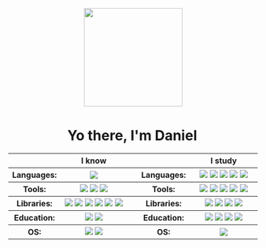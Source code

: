 <div id="header" align="center">&nbsp;<img src="https://media.giphy.com/media/juua9i2c2fA0AIp2iq/giphy.gif" width="200" /></div>
<h1 align="center">Yo there, I'm Daniel</h1>
<table style="height: 486px; width: 100.569%;" width="100%">
<tbody>
<tr>
<th style="width: 15.2653%;">&nbsp;</th>
<th style="width: 35.379%; text-align: center;">I know</th>
<th style="width: 4.3437%;">&nbsp;</th>
<th style="width: 8.9161%;">&nbsp;</th>
<th style="width: 189.597%; text-align: center;">I study</th>
</tr>
<tr style="height: 18px;">
<th style="height: 18px; width: 15.2653%;">Languages:</th>
<th style="height: 18px; width: 35.379%; text-align: center;"><img src="https://img.shields.io/badge/Python-blue?logo=python&amp;logoColor=F5F551&amp;style=for-the-badge" /></th>
<th style="width: 4.3437%;">&nbsp;</th>
<th style="height: 18px; width: 8.9161%;">Languages:</th>
<th style="height: 18px; width: 189.597%; text-align: center;"><img src="https://img.shields.io/badge/SQL-blue?logo=sql&amp;logoColor=F5F551&amp;style=for-the-badge" /> <img src="https://img.shields.io/badge/Html5-blue?logo=html5&amp;logoColor=F5F551&amp;style=for-the-badge" /> <img src="https://img.shields.io/badge/CSS3-blue?logo=css3&amp;logoColor=F5F551&amp;style=for-the-badge" /> <img src="https://img.shields.io/badge/JavaScript-blue?logo=javascript&amp;logoColor=F5F551&amp;style=for-the-badge" /> <img src="https://img.shields.io/badge/English-blue?logo=english&amp;logoColor=F5F551&amp;style=for-the-badge" /></th>
</tr>
<tr style="height: 18px;">
<th style="height: 18px; width: 15.2653%;">Tools:</th>
<th style="height: 18px; width: 35.379%;"><img src="https://img.shields.io/badge/PyCharm-131311?logo=pycharm&amp;logoColor=white&amp;style=for-the-badge" /> <img src="https://img.shields.io/badge/GitHub-131311?logo=github&amp;logoColor=white&amp;style=for-the-badge" /> <img src="https://img.shields.io/badge/Jupyter-131311?logo=jupyter&amp;logoColor=white&amp;style=for-the-badge" /></th>
<th style="width: 4.3437%;">&nbsp;</th>
<th style="height: 18px; width: 8.9161%;">Tools:</th>
<th style="height: 18px; width: 189.597%;"><img src="https://img.shields.io/badge/Jira-131311?logo=jira&amp;logoColor=white&amp;style=for-the-badge" /> <img src="https://img.shields.io/badge/Kivy-131311?logo=android&amp;logoColor=white&amp;style=for-the-badge" /> <img src="https://img.shields.io/badge/Flask-131311?logo=Flask&amp;logoColor=white&amp;style=for-the-badge" /> <img src="https://img.shields.io/badge/Django-131311?logo=Django&amp;logoColor=white&amp;style=for-the-badge" /> <img src="https://img.shields.io/badge/Git-E5920B?logo=git&amp;logoColor=white&amp;style=for-the-badge" /></th>
</tr>
<tr style="height: 18px;">
<th style="height: 18px; width: 15.2653%;">Libraries:</th>
<th style="height: 18px; width: 35.379%;"><img src="https://img.shields.io/badge/Tkinter-35AC6F?logo=python&amp;logoColor=F5F551&amp;style=for-the-badge" /> <img src="https://img.shields.io/badge/Itertools-35AC6F?logo=python&amp;logoColor=F5F551&amp;style=for-the-badge" /> <img src="https://img.shields.io/badge/Random-35AC6F?logo=python&amp;logoColor=F5F551&amp;style=for-the-badge" /> <img src="https://img.shields.io/badge/Calendar-35AC6F?logo=python&amp;logoColor=F5F551&amp;style=for-the-badge" /> <img src="https://img.shields.io/badge/Datetime-35AC6F?logo=python&amp;logoColor=F5F551&amp;style=for-the-badge" /> <img src="https://img.shields.io/badge/Bisect-35AC6F?logo=python&amp;logoColor=F5F551&amp;style=for-the-badge" /></th>
<th style="width: 4.3437%;">&nbsp;</th>
<th style="height: 18px; width: 8.9161%;">Libraries:</th>
<th style="height: 18px; width: 189.597%;"><img src="https://img.shields.io/badge/Numpy-35AC6F?logo=python&amp;logoColor=F5F551&amp;style=for-the-badge" /> <img src="https://img.shields.io/badge/Selenium-35AC6F?logo=python&amp;logoColor=F5F551&amp;style=for-the-badge" /> <img src="https://img.shields.io/badge/SQLite3-35AC6F?logo=python&amp;logoColor=F5F551&amp;style=for-the-badge" /> <img src="https://img.shields.io/badge/MySQL-35AC6F?logo=python&amp;logoColor=F5F551&amp;style=for-the-badge" /></th>
</tr>
<tr style="height: 18px;">
<th style="height: 18px; width: 15.2653%;">Education:</th>
<th style="height: 18px; width: 35.379%;"><img src="https://img.shields.io/badge/Stepik-D29B79?logo=stepik&amp;logoColor=white&amp;style=for-the-badge" /> <img src="https://img.shields.io/badge/Stack Overflow-D29B79?logo=stackoverflow&amp;logoColor=white&amp;style=for-the-badge" /></th>
<th style="width: 4.3437%;">&nbsp;</th>
<th style="height: 18px; width: 8.9161%;">Education:</th>
<th style="height: 18px; width: 189.597%;"><img src="https://img.shields.io/badge/Codewars-E58B93?logo=codewars&amp;logoColor=white&amp;style=for-the-badge" /> <img src="https://img.shields.io/badge/Duolingo-E58B93?logo=duolingo&amp;logoColor=white&amp;style=for-the-badge" /> <img src="https://img.shields.io/badge/Memrise-E58B93?logo=english&amp;logoColor=white&amp;style=for-the-badge" /> <img src="https://img.shields.io/badge/Lingualeo-E58B93?logo=english&amp;logoColor=white&amp;style=for-the-badge" /></th>
</tr>
<tr style="height: 18px;">
<th style="height: 18px; width: 15.2653%;">OS:</th>
<th style="height: 18px; width: 35.379%;"><img src="https://img.shields.io/badge/Windows-E58B93?logo=windows&amp;logoColor=white&amp;style=for-the-badge" /> <img src="https://img.shields.io/badge/VirtualBox-E58B93?logo=VirtualBox&amp;logoColor=white&amp;style=for-the-badge" /></th>
<th style="width: 4.3437%;">&nbsp;</th>
<th style="height: 18px; width: 8.9161%;">OS:</th>
<th style="height: 18px; width: 189.597%;"><img src="https://img.shields.io/badge/Linux Ubuntu-F292A5?logo=linux&amp;logoColor=white&amp;style=for-the-badge" /></th>
</tr>
</tbody>
</table>
